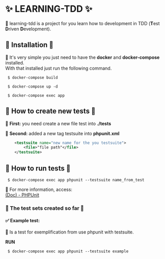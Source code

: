 # ✨ LEARNING-TDD ✨
📌 learning-tdd is a project for you learn how to development in TDD (**T**est **D**riven **D**evelopment). 

## 🚀 Installation 🚀
📌 It's very simple you just need to have the **docker** and **docker-compose** installed.<br/>
With that installed just run the following command.

```shell
 $ docker-compose build
```
```shell
 $ docker-compose up -d
```
```shell
 $ docker-compose exec app
```

## 🚀 How to create new tests 🚀
📌 **First:** you need create a new file test into **./tests**

📌 **Second:** added a new tag testsuite into **phpunit.xml**

```xml
    <testsuite name="new name for the you testsuite">
        <file>"file path"</file>
    </testsuite>
```

## 🚀 How to run tests 🚀

```shell
 $ docker-compose exec app phpunit --testsuite name_from_test
```

📌 For more information, access:<br/>
[(Doc) - PHPUnit](https://phpunit.de/documentation.html)

### 🚨 The test sets created so far 🚨
#### ✅ Example test:
📌 Is a test for exemplification from use phpunit with testsuite.

**RUN**<br/>
```shell
 $ docker-compose exec app phpunit --testsuite example
```